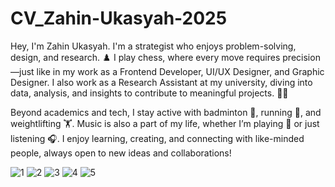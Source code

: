 # CV_Zahin-Ukasyah-2025
Hey, I'm Zahin Ukasyah. I'm a strategist who enjoys problem-solving, design, and research. ♟️ I play chess, where every move requires precision—just like in my work as a Frontend Developer, UI/UX Designer, and Graphic Designer. I also work as a Research Assistant at my university, diving into data, analysis, and insights to contribute to meaningful projects. 🧑‍💻

Beyond academics and tech, I stay active with badminton 🏸, running 🏃, and weightlifting 🏋️. Music is also a part of my life, whether I’m playing 🎹 or just listening 🎧. I enjoy learning, creating, and connecting with like-minded people, always open to new ideas and collaborations!

![1](https://github.com/user-attachments/assets/c35e7bc2-9a37-416c-a01d-615f66dfcd34)
![2](https://github.com/user-attachments/assets/6a16cece-88e5-4d8d-af86-258e1f4d400c)
![3](https://github.com/user-attachments/assets/8f02c619-3065-4111-87fa-336b7042edc5)
![4](https://github.com/user-attachments/assets/b980c5f5-2cd8-4f1a-8b9d-08a36a2cf027)
![5](https://github.com/user-attachments/assets/a78aaf7a-d8e2-43af-b35c-3357770a18c8)


